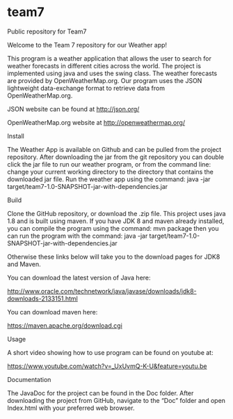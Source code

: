 # team7
Public repository for Team7

Welcome to the Team 7 repository for our Weather app!


This program is a weather application that allows the user to search for weather forecasts in different cities across the world. The project is implemented using java and uses the swing class. The weather forecasts are provided by OpenWeatherMap.org. Our program uses the JSON lightweight data-exchange format to retrieve data from OpenWeatherMap.org. 

JSON website can be found at http://json.org/

OpenWeatherMap.org website at http://openweathermap.org/

Install

The Weather App is available on Github and can be pulled from the project repository. After downloading the jar from the git repository you can double click the jar file to run our weather program, or from the command line: change your current working directory to the directory that contains the downloaded jar file. Run the weather app using the command: 
java -jar target/team7-1.0-SNAPSHOT-jar-with-dependencies.jar

Build

Clone the GitHub repository, or download the .zip file. 
This project uses java 1.8 and is built using maven. If you have JDK 8 and maven already installed, you can compile the program using the command: mvn package
then you can run the program with the command:
java -jar target/team7-1.0-SNAPSHOT-jar-with-dependencies.jar

Otherwise these links below will take you to the download pages for JDK8 and Maven.

You can download the latest version of Java here:

http://www.oracle.com/technetwork/java/javase/downloads/jdk8-downloads-2133151.html

You can download maven here:

https://maven.apache.org/download.cgi

Usage

A short video showing how to use program can be found on youtube at:

https://www.youtube.com/watch?v=_UxUvmQ-K-U&feature=youtu.be

Documentation

The JavaDoc for the project can be found in the Doc folder. After downloading the project from GitHub, navigate to the “Doc” folder and open Index.html with your preferred web browser. 

